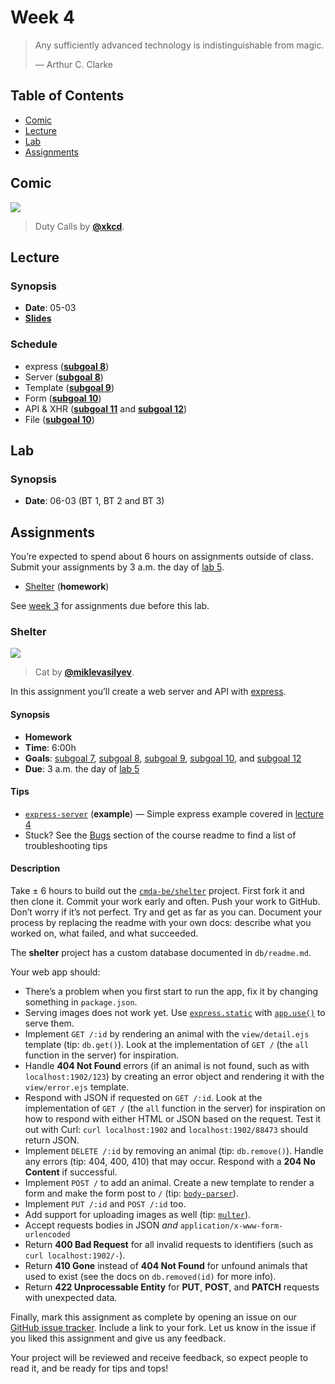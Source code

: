 # Week 4

> Any sufficiently advanced technology is indistinguishable from magic.
>
> — Arthur C. Clarke

## Table of Contents

*   [Comic](#comic)
*   [Lecture](#lecture)
*   [Lab](#lab)
*   [Assignments](#assignments)

## Comic

[![][comic-cover]][comic-link]

> Duty Calls by [**@xkcd**][comic-author].

## Lecture

### Synopsis

*   **Date**: 05-03
*   [**Slides**][slides-lecture]

### Schedule

*   express ([**subgoal 8**][s8])
*   Server ([**subgoal 8**][s8])
*   Template ([**subgoal 9**][s9])
*   Form ([**subgoal 10**][s10])
*   API & XHR ([**subgoal 11**][s11] and [**subgoal 12**][s12])
*   File ([**subgoal 10**][s10])

## Lab

### Synopsis

*   **Date**: 06-03 (BT 1, BT 2 and BT 3)

<!--
*   **Slides**
-->

<!--
### Schedule

*   Alpha
*   Bravo
*   Charlie
-->

## Assignments

You’re expected to spend about 6 hours on assignments outside of class.
Submit your assignments by 3 a.m. the day of [lab 5][w5lab].

*   [Shelter](#shelter) (**homework**)

See [week 3][w3a] for assignments due before this lab.

### Shelter

[![][shelter-cover]][shelter-cover-source]

> Cat by [**@miklevasilyev**][shelter-cover-author].

In this assignment you’ll create a web server and API with [express][].

#### Synopsis

*   **Homework**
*   **Time**: 6:00h
*   **Goals**: [subgoal 7][s7], [subgoal 8][s8], [subgoal 9][s9],
    [subgoal 10][s10], and [subgoal 12][s12]
*   **Due**: 3 a.m. the day of [lab 5][w5lab]

#### Tips

*   [`express-server`](examples/express-server)
    (**example**)
    — Simple express example covered in [lecture 4][w4lec]
*   Stuck?  See the [Bugs][] section of the course readme to find a list of
    troubleshooting tips

#### Description

Take ± 6 hours to build out the [`cmda-be/shelter`][shelter] project.
First fork it and then clone it.
Commit your work early and often.
Push your work to GitHub.
Don’t worry if it’s not perfect.
Try and get as far as you can.
Document your process by replacing the readme with your own docs: describe what
you worked on, what failed, and what succeeded.

The **shelter** project has a custom database documented in `db/readme.md`.

Your web app should:

*   There’s a problem when you first start to run the app, fix it by changing
    something in `package.json`.
*   Serving images does not work yet.
    Use [`express.static`][static] with [`app.use()`][use] to serve them.
*   Implement `GET /:id` by rendering an animal with the `view/detail.ejs`
    template (tip: `db.get()`).
    Look at the implementation of `GET /` (the `all` function in the server)
    for inspiration.
*   Handle **404 Not Found** errors (if an animal is not found, such as with
    `localhost:1902/123`) by creating an error object and rendering it with
    the `view/error.ejs` template.
*   Respond with JSON if requested on `GET /:id`.
    Look at the implementation of `GET /` (the `all` function in the server)
    for inspiration on how to respond with either HTML or JSON based on the
    request.
    Test it out with Curl: `curl localhost:1902` and `localhost:1902/88473`
    should return JSON.
*   Implement `DELETE /:id` by removing an animal (tip: `db.remove()`).
    Handle any errors (tip: 404, 400, 410) that may occur.
    Respond with a **204 No Content** if successful.
*   Implement `POST /` to add an animal.
    Create a new template to render a form and make the form post to `/`
    (tip: [`body-parser`][body-parser]).
*   Implement `PUT /:id` and `POST /:id` too.
*   Add support for uploading images as well (tip: [`multer`][multer]).
*   Accept requests bodies in JSON _and_ `application/x-www-form-urlencoded`
*   Return **400 Bad Request** for all invalid requests to identifiers
    (such as `curl localhost:1902/-`).
*   Return **410 Gone** instead of **404 Not Found** for unfound animals
    that used to exist (see the docs on `db.removed(id)` for more info).
*   Return **422 Unprocessable Entity** for **PUT**, **POST**, and **PATCH**
    requests with unexpected data.

Finally, mark this assignment as complete by opening an issue
on our [GitHub issue tracker][shelter-issue].
Include a link to your fork.
Let us know in the issue if you liked this assignment and give us any feedback.

Your project will be reviewed and receive feedback, so expect people to read it,
and be ready for tips and tops!

[bugs]: readme.md#bugs

[comic-cover]: https://imgs.xkcd.com/comics/duty_calls.png

[comic-link]: https://xkcd.com/386/

[comic-author]: https://xkcd.com

[slides-lecture]: https://docs.google.com/presentation/d/1PfEaV-jQdqKWByca9txp38yD8LWIDEWZzldNYBMwUNI/edit?usp=sharing

[w5lab]: week-5.md#lab

[w3a]: week-3.md#assignments

[s7]: readme.md#subgoal-7

[s8]: readme.md#subgoal-8

[s9]: readme.md#subgoal-9

[s10]: readme.md#subgoal-10

[s11]: readme.md#subgoal-11

[s12]: readme.md#subgoal-12

[w4lec]: #lecture

[express]: https://github.com/expressjs/express

[shelter]: https://github.com/cmda-be/shelter

[shelter-cover]: images/shelter.jpg

[shelter-cover-source]: https://unsplash.com/photos/NodtnCsLdTE

[shelter-cover-author]: https://unsplash.com/@miklevasilyev

[static]: http://expressjs.com/en/4x/api.html#express.static

[use]: http://expressjs.com/en/4x/api.html#app.use

[shelter-issue]: https://github.com/cmda-be/course-17-18/issues/new?title=Shelter%20assignment&labels=week-3%2Cweek-4%3Ashelter

[body-parser]: https://github.com/expressjs/body-parser

[multer]: https://github.com/expressjs/multer
